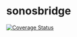 # sonosbridge
[![Coverage Status](https://coveralls.io/repos/github/brotherlogic/sonosbridge/badge.svg?branch=main)](https://coveralls.io/github/brotherlogic/sonosbridge?branch=main)
